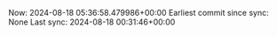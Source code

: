 Now: 2024-08-18 05:36:58.479986+00:00 Earliest commit since sync: None Last sync: 2024-08-18 00:31:46+00:00
